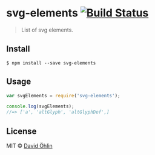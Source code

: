 # svg-elements [![Build Status](https://travis-ci.org/davidohlin/svg-elements.svg?branch=master)](https://travis-ci.org/davidohlin/svg-elements)

> List of svg elements.


## Install

```
$ npm install --save svg-elements
```


## Usage

```js
var svgElements = require('svg-elements');

console.log(svgElements);
//=> ['a', 'altGlyph', 'altGlyphDef',]
```


## License

MIT © [David Öhlin](http://davidohlin.se)

